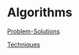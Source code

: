 # Algorithms

[Problem-Solutions](Algorithms%202f8931f720c040e4a037df8e8456c9db/Problem-Solutions%204a3f08cb30114810bae63ad0a7893ff1.md)

[Techniques](Algorithms%202f8931f720c040e4a037df8e8456c9db/Techniques%204144140dcb42461fba9223a7a967195d.md)